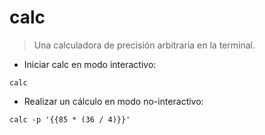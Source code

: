 # calc

> Una calculadora de precisión arbitraria en la terminal.

- Iniciar calc en modo interactivo:

`calc`

- Realizar un cálculo en modo no-interactivo:

`calc -p '{{85 * (36 / 4)}}'`
